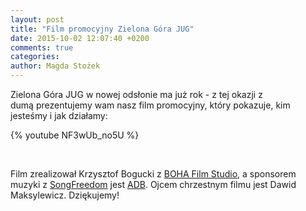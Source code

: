 ```yaml
---
layout: post
title: "Film promocyjny Zielona Góra JUG"
date: 2015-10-02 12:07:40 +0200
comments: true
categories: 
author: Magda Stożek
---
```

Zielona Góra JUG w nowej odsłonie ma już rok - z tej okazji z dumą prezentujemy wam nasz film promocyjny, który pokazuje, kim jesteśmy i jak działamy:
<br/>

{% youtube NF3wUb_no5U %}

<br/>

Film zrealizował Krzysztof Bogucki z <a href="https://www.facebook.com/BohaStudioVideo" target="_blank">BOHA Film Studio</a>, a sponsorem muzyki z <a href="https://www.facebook.com/songfreedom" target="_blank">SongFreedom</a> jest <a href="http://www.adbglobal.com/" target="_blank">ADB</a>. Ojcem chrzestnym filmu jest Dawid Maksylewicz. Dziękujemy!
